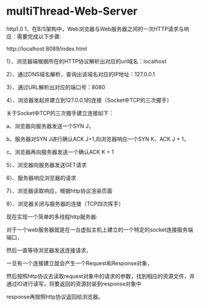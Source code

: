 # multiThread-Web-Server
http1.0
1、在B/S架构中，Web浏览器与Web服务器之间的一次HTTP请求与响应：需要完成以下步骤:

http://localhost:8089/index.html

1）、浏览器端根据所在的HTTP协议解析出对应的url域名：localhost

2）、通过DNS域名解析，查询出该域名对应的IP地址：127.0.0.1

3）、通过URL解析出对应的端口号：8080

4）、浏览器发起并建立到127.0.0.1的连接（Socket中TCP的三次握手）

关于Socket中TCP的三次握手建立连接如下：

a、浏览器向服务器发送一个SYN J，

b、服务器对SYN J进行确认ACK J+1,向浏览器响应一个SYN K、ACK J + 1，

c、浏览器再向服务器发送一个确认ACK K + 1

 

5）、浏览器向服务器发送GET请求

6）、服务器响应浏览器的请求

7）、浏览器读取响应，根据http协议渲染页面

8）、浏览器关闭与服务器的连接（TCP四次挥手）



现在实现一个简单的多线程http服务器:

对于一个web服务器就是在一台虚拟主机上建立的一个特定的socket连接服务端端口，

然后一直等待浏览器发送连接请求，

一旦有一个连接建立就会产生一个Request和Response对象，

然后按照http协议去读取request对象中的请求的参数，找到相应的资源文件，并通过IO进行读写，将要返回的资源封装到response对象中

response再按照http协议返回给浏览器。
